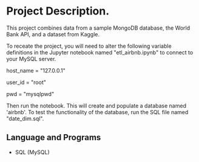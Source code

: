 # Project Description.

This project combines data from a sample MongoDB database, the World Bank API, and a dataset from Kaggle. 

To receate the project, you will need to alter the following variable definitions in the Jupyter notebook named "etl_airbnb.ipynb" to connect to your MySQL server. 

host_name = "127.0.0.1"

user_id = "root" 

pwd = "mysqlpwd" 

Then run the notebook. This will create and populate a database named 'airbnb'. To test the functionality of the database, run the SQL file named "date_dim.sql". 

## Language and Programs
* SQL (MySQL)
